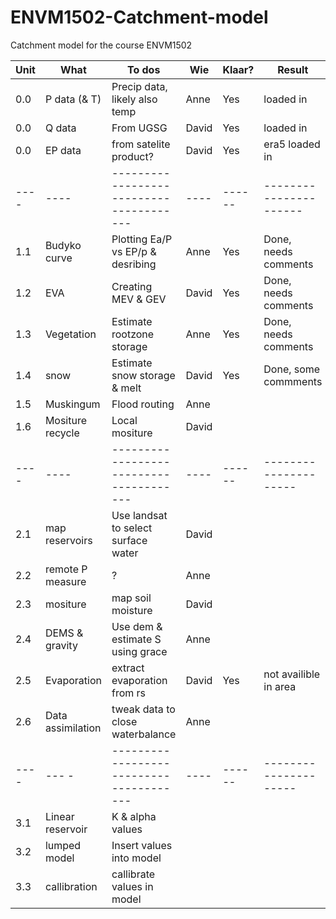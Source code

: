 # ENVM1502-Catchment-model
Catchment model for the course ENVM1502


| Unit        | What                | To dos                                 | Wie   | Klaar? |  Result               |
| ----        | ----                |--------------------------------------- | ----  | ------ | --------------------- |
| 0.0         | P data (& T)        | Precip data, likely also temp          | Anne  | Yes    | loaded in             |  
| 0.0         | Q data              | From UGSG                              | David | Yes    | loaded in             |  
| 0.0         | EP data             | from satelite product?                 | David | Yes    | era5 loaded in        | 
| ----        | ----                |--------------------------------------- | ----  | ------ |---------------------- |
| 1.1         | Budyko curve        | Plotting Ea/P vs EP/p &  desribing     | Anne  | Yes    | Done, needs comments |  
| 1.2         | EVA                 | Creating MEV & GEV                     | David | Yes    | Done, needs comments |
| 1.3         | Vegetation          | Estimate rootzone storage              | Anne  | Yes    | Done, needs comments |
| 1.4         | snow                | Estimate snow storage & melt           | David | Yes    | Done, some commments |  
| 1.5         | Muskingum           | Flood routing                          | Anne  |        |                       |
| 1.6         | Mositure recycle    | Local mositure                         | David |        |                       |
| ----        | ----                |--------------------------------------- | ----  | ------ | --------------------- |
| 2.1         | map reservoirs      | Use landsat to select surface water    | David |        |                       |
| 2.2         | remote P measure    | ?                                      | Anne  |        |                       |
| 2.3         | mositure            | map soil moisture                      | David |        |                       |
| 2.4         | DEMS & gravity      | Use dem & estimate S using grace       | Anne  |        |                       |
| 2.5         | Evaporation         | extract evaporation from rs            | David | Yes    | not availible in area |
| 2.6         | Data assimilation   | tweak data to close waterbalance       | Anne  |        |                       |
| ----        | ---               - |--------------------------------------- | ----  | ------ | --------------------- |
| 3.1         | Linear reservoir    | K & alpha values                       |       |        |                       |
| 3.2         | lumped model        | Insert values into model               |       |        |                       |
| 3.3         | callibration        | callibrate values in model             |       |        |                       |
